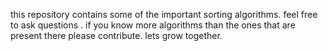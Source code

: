 this repository contains some of the important sorting algorithms. feel free to ask questions .
if you know more algorithms than the ones that are present there please contribute.
lets grow together.

